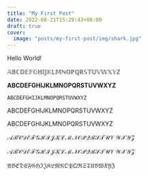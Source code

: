 ```yaml
---
title: "My First Post"
date: 2022-08-21T15:29:43+08:00
draft: true
cover:
  image: "posts/my-first-post/img/shark.jpg"
---
```

Hello World!

$\mathbb{ABCDEFGHIJKLMNOPQRSTUVWXYZ}$

$\mathbf{ABCDEFGHIJKLMNOPQRSTUVWXYZ}$

$\mathtt{ABCDEFGHIJKLMNOPQRSTUVWXYZ}$

$\mathrm{ABCDEFGHIJKLMNOPQRSTUVWXYZ}$

$\mathsf{ABCDEFGHIJKLMNOPQRSTUVWXYZ}$

$\mathcal{ABCDEFGHIJKLMNOPQRSTUVWXYZ}$

$\mathscr{ABCDEFGHIJKLMNOPQRSTUVWXYZ}$

$\mathfrak{ABCDEFGHIJKLMNOPQRSTUVWXYZ}$